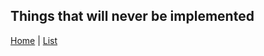 Things that will **never** be implemented
-----------------------------------------

[Home](../../README.md) | [List](list.md)


